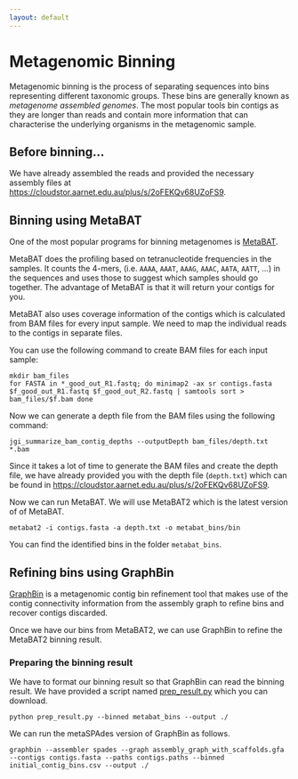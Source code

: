 ```yaml
---
layout: default
---
```


# Metagenomic Binning

Metagenomic binning is the process of separating sequences into bins representing different taxonomic groups. These bins are generally known as *metagenome assembled genomes*. The most popular tools bin contigs as they are longer than reads and contain more information that can characterise the underlying organisms in the metagenomic sample.

## Before binning...

We have already assembled the reads and provided the necessary assembly files at https://cloudstor.aarnet.edu.au/plus/s/2oFEKQv68UZoFS9. 

## Binning using MetaBAT

One of the most popular programs for binning metagenomes is [MetaBAT](https://bitbucket.org/berkeleylab/metabat/src/master/).

MetaBAT does the profiling based on tetranucleotide frequencies in the samples. It counts the 4-mers, (i.e. `AAAA`, `AAAT`, `AAAG`, `AAAC`, `AATA`, `AATT`, …) in the sequences and uses those to suggest which samples should go together. The advantage of MetaBAT is that it will return your contigs for you.

MetaBAT also uses coverage information of the contigs which is calculated from BAM files for every input sample. We need to map the individual reads to the contigs in separate files.

You can use the following command to create BAM files for each input sample:

```
mkdir bam_files
for FASTA in *_good_out_R1.fastq; do minimap2 -ax sr contigs.fasta $f_good_out_R1.fastq $f_good_out_R2.fastq | samtools sort > bam_files/$f.bam done
```

Now we can generate a depth file from the BAM files using the following command:

```
jgi_summarize_bam_contig_depths --outputDepth bam_files/depth.txt *.bam
```

Since it takes a lot of time to generate the BAM files and create the depth file, we have already provided you with the depth file (`depth.txt`) which can be found in https://cloudstor.aarnet.edu.au/plus/s/2oFEKQv68UZoFS9.

Now we can run MetaBAT. We will use MetaBAT2 which is the latest version of of MetaBAT.

```
metabat2 -i contigs.fasta -a depth.txt -o metabat_bins/bin
```

You can find the identified bins in the folder `metabat_bins`.

## Refining bins using GraphBin

[GraphBin](https://github.com/metagentools/GraphBin) is a metagenomic contig bin refinement tool that makes use of the contig connectivity information from the assembly graph to refine bins and recover contigs discarded. 

Once we have our bins from MetaBAT2, we can use GraphBin to refine the MetaBAT2 binning result.

### Preparing the binning result

We have to format our binning result so that GraphBin can read the binning result. We have provided a script named [prep_result.py](https://github.com/beardymcjohnface/workshop2022/blob/gh-pages/scripts/prep_result.py) which you can download.

```
python prep_result.py --binned metabat_bins --output ./
```

We can run the metaSPAdes version of GraphBin as follows.

```
graphbin --assembler spades --graph assembly_graph_with_scaffolds.gfa --contigs contigs.fasta --paths contigs.paths --binned initial_contig_bins.csv --output ./
```
